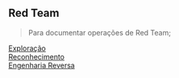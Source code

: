 ## Red Team

>Para documentar operações de Red Team;


[Exploração](Exploits/docs)</br>
[Reconhecimento](Reconnaissance/docs)</br>
[Engenharia Reversa](Reversing-Engineering/docs)</br>